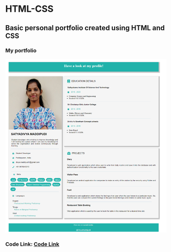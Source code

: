 # HTML-CSS

## Basic personal portfolio created using HTML and CSS 

### My portfolio
![Personal portfolio](https://github.com/DivyaMaddipudi/HTML-CSS/blob/master/HTML/Projects/Project1/images/MyPortfolio.png)

### Code Link: [Code Link](https://github.com/DivyaMaddipudi/HTML-CSS/blob/master/HTML/Projects/Project1/index.html)
